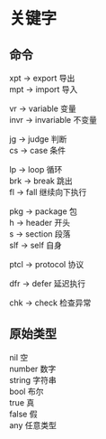 # 关键字
## 命令
xpt -> export 导出  
mpt -> import 导入  

vr -> variable 变量  
invr -> invariable 不变量  

jg -> judge 判断  
cs -> case 条件

lp -> loop 循环  
brk -> break 跳出  
fl -> fall 继续向下执行  

pkg -> package 包  
h -> header 开头  
s -> section 段落  
slf -> self 自身

ptcl -> protocol 协议

dfr -> defer 延迟执行

chk -> check 检查异常  

## 原始类型
nil 空  
number 数字  
string 字符串  
bool 布尔  
true 真  
false 假  
any 任意类型